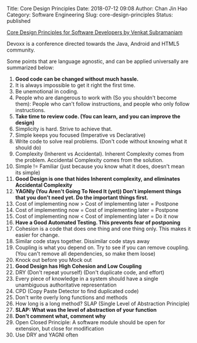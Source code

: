 Title: Core Design Principles
Date: 2018-07-12 09:08
Author: Chan Jin Hao
Category: Software Engineering
Slug: core-design-principles
Status: published

[Core Design Principles for Software Developers by Venkat Subramaniam](https://www.youtube.com/watch?v=llGgO74uXMI)

Devoxx is a conference directed towards the Java, Android and HTML5 community.

Some points that are language agnostic, and can be applied universally are summarized below:

1.  **Good code can be changed without much hassle.**
2.  It is always impossible to get it right the first time.
3.  Be unemotional in coding.
4.  People who are dangerous to work with (So you shouldn't become them): People who can't follow instructions, and people who only follow instructions.
5.  **Take time to review code. (You can learn, and you can improve the design)**
6.  Simplicity is hard. Strive to achieve that.
7.  Simple keeps you focused (Imperative vs Declarative)
8.  Write code to solve real problems. (Don't code without knowing what it should do)
9.  Complexity (Inherent vs Accidental). Inherent Complexity comes from the problem. Accidental Complexity comes from the solution.
10. Simple != Familiar (just because you know what it does, doesn't mean its simple)
11. **Good Design is one that hides Inherent complexity, and eliminates Accidental Complexity**
12. **YAGNIy (You Aren't Going To Need It (yet)) Don't implement things that you don't need yet. Do the important things first.**
13. Cost of implementing now &gt; Cost of implementing later = Postpone
14. Cost of implementing now = Cost of implementing later = Postpone
15. Cost of implementing now &lt; Cost of implementing later = Do it now
16. **Have a Good Automated Testing. This prevents fear of postponing**
17. Cohesion is a code that does one thing and one thing only. This makes it easier for change.
18. Similar code stays together. Dissimilar code stays away
19. Coupling is what you depend on. Try to see if you can remove coupling. (You can't remove all dependencies, so make them loose)
20. Knock out before you Mock out
21. **Good Design has High Cohesion and Low Coupling**
22. DRY (Don't repeat yourself) (Don't duplicate code, and effort)
23. Every piece of knowledge in a system should have a single unambiguous authoritative representation
24. CPD (Copy Paste Detector to find duplicated code)
25. Don't write overly long functions and methods
26. How long is a long method? SLAP (Single Level of Abstraction Principle)
27. **SLAP: What was the level of abstraction of your function**
28. **Don't comment what, comment why**
29. Open Closed Principle: A software module should be open for extension, but close for modification
30. Use DRY and YAGNI often

